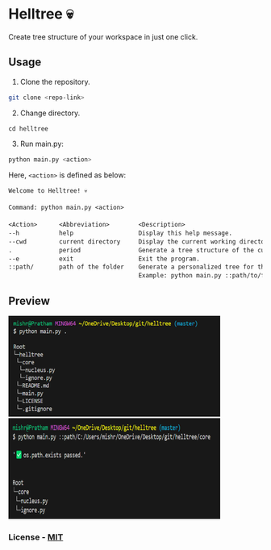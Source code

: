 # Helltree 💀

Create tree structure of your workspace in just one click.

## Usage

1. Clone the repository.

```bash
git clone <repo-link>
```

2. Change directory.

```
cd helltree
```

3. Run main.py:

```bash
python main.py <action>
```

Here, `<action>` is defined as below:

```txt
Welcome to Helltree! 💀

Command: python main.py <action>

<Action>      <Abbreviation>        <Description>
--h           help                  Display this help message.
--cwd         current directory     Display the current working directory.
.             period                Generate a tree structure of the current directory.
--e           exit                  Exit the program.
::path/       path of the folder    Generate a personalized tree for the specified folder path.
                                    Example: python main.py ::path/to/folder
```

## Preview

<img src="assests/preview_1.png" width=420 height=200>
<img src="assests/preview_2.png" width=420 height=200>

### License - [MIT](LICENSE)
